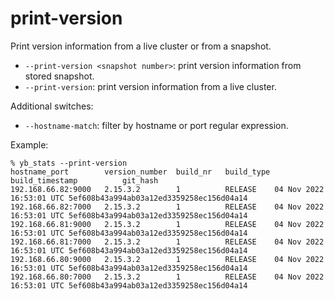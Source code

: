 # print-version
Print version information from a live cluster or from a snapshot.

- `--print-version <snapshot number>`: print version information from stored snapshot.
- `--print-version`: print version information from a live cluster.
 
Additional switches:
- `--hostname-match`: filter by hostname or port regular expression.

Example:
```
% yb_stats --print-version
hostname_port        version_number  build_nr   build_type build_timestamp          git_hash
192.168.66.82:9000   2.15.3.2        1          RELEASE    04 Nov 2022 16:53:01 UTC 5ef608b43a994ab03a12ed3359258ec156d04a14
192.168.66.82:7000   2.15.3.2        1          RELEASE    04 Nov 2022 16:53:01 UTC 5ef608b43a994ab03a12ed3359258ec156d04a14
192.168.66.81:9000   2.15.3.2        1          RELEASE    04 Nov 2022 16:53:01 UTC 5ef608b43a994ab03a12ed3359258ec156d04a14
192.168.66.81:7000   2.15.3.2        1          RELEASE    04 Nov 2022 16:53:01 UTC 5ef608b43a994ab03a12ed3359258ec156d04a14
192.168.66.80:9000   2.15.3.2        1          RELEASE    04 Nov 2022 16:53:01 UTC 5ef608b43a994ab03a12ed3359258ec156d04a14
192.168.66.80:7000   2.15.3.2        1          RELEASE    04 Nov 2022 16:53:01 UTC 5ef608b43a994ab03a12ed3359258ec156d04a14
```
